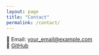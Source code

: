 ```yaml
---
layout: page
title: "Contact"
permalink: /contact/
---
```


📧 Email: your_email@example.com  
🔗 [GitHub](https://github.com/sougata543)
